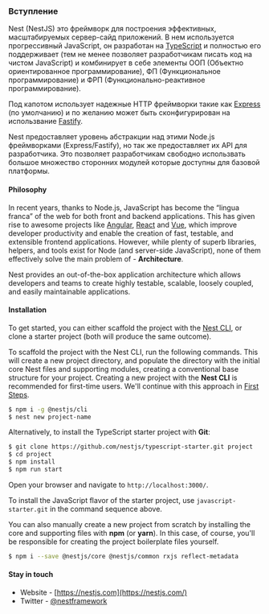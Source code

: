 ### Вступление

Nest (NestJS) это фреймворк для построения эффективных, масштабируемых сервер-сайд приложений. В нем используется прогрессивный JavaScript, он разработан на [TypeScript](http://www.typescriptlang.org/) и полностью его поддерживает (тем не менее позволяет разработчикам писать код на чистом JavaScript) и комбинирует в себе элементы ООП (Объектно ориентированное программирование), ФП (Функциональное программирование) и ФРП (Функционально-реактивное программирование).

Под капотом использует надежные HTTP фреймворки такие как [Express](https://expressjs.com/) (по умолчанию) и по желанию может быть сконфигурирован на использвание [Fastify](https://github.com/fastify/fastify).

Nest предоставляет уровень абстракции над этими Node.js фреймворками (Express/Fastify), но так же предоставляет их API для разработчика. Это позволяет разработчикам свободно использвать большое множество сторонних модулей которые доступны для базовой платформы.

#### Philosophy

In recent years, thanks to Node.js, JavaScript has become the “lingua franca” of the web for both front and backend applications. This has given rise to awesome projects like [Angular](https://angular.io/), [React](https://github.com/facebook/react) and [Vue](https://github.com/vuejs/vue), which improve developer productivity and enable the creation of fast, testable, and extensible frontend applications. However, while plenty of superb libraries, helpers, and tools exist for Node (and server-side JavaScript), none of them effectively solve the main problem of - **Architecture**.

Nest provides an out-of-the-box application architecture which allows developers and teams to create highly testable, scalable, loosely coupled, and easily maintainable applications.

#### Installation

To get started, you can either scaffold the project with the [Nest CLI](/cli/overview), or clone a starter project (both will produce the same outcome).

To scaffold the project with the Nest CLI, run the following commands. This will create a new project directory, and populate the directory with the initial core Nest files and supporting modules, creating a conventional base structure for your project. Creating a new project with the **Nest CLI** is recommended for first-time users. We'll continue with this approach in [First Steps](first-steps).

```bash
$ npm i -g @nestjs/cli
$ nest new project-name
```

Alternatively, to install the TypeScript starter project with **Git**:

```bash
$ git clone https://github.com/nestjs/typescript-starter.git project
$ cd project
$ npm install
$ npm run start
```

Open your browser and navigate to `http://localhost:3000/`.

To install the JavaScript flavor of the starter project, use `javascript-starter.git` in the command sequence above.

You can also manually create a new project from scratch by installing the core and supporting files with **npm** (or **yarn**). In this case, of course, you'll be responsible for creating the project boilerplate files yourself.

```bash
$ npm i --save @nestjs/core @nestjs/common rxjs reflect-metadata
```

#### Stay in touch

- Website - [https://nestjs.com](https://nestjs.com/)
- Twitter - [@nestframework](https://twitter.com/nestframework)
